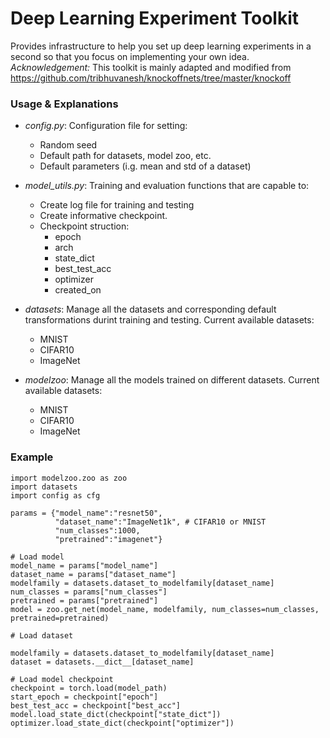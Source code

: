 # Deep Learning Experiment Toolkit
Provides infrastructure to help you set up deep learning experiments in a second so that you focus on implementing your own idea.  
_Acknowledgement:_ This toolkit is mainly adapted and modified from https://github.com/tribhuvanesh/knockoffnets/tree/master/knockoff

### Usage & Explanations
- _config.py_: Configuration file for setting:
    - Random seed
    - Default path for datasets, model zoo, etc.
    - Default parameters (i.g. mean and std of a dataset)
    
- _model_utils.py_: Training and evaluation functions that are capable to:
    - Create log file for training and testing
    - Create informative checkpoint. 
    - Checkpoint struction:
        - epoch
        - arch
        - state_dict
        - best_test_acc
        - optimizer
        - created_on
    
- _datasets_: Manage all the datasets and corresponding default transformations durint training and testing. Current available datasets:
    - MNIST
    - CIFAR10
    - ImageNet
    
- _modelzoo_: Manage all the models trained on different datasets. Current available datasets:
    - MNIST
    - CIFAR10
    - ImageNet
    
    
### Example

```
import modelzoo.zoo as zoo
import datasets
import config as cfg

params = {"model_name":"resnet50",
          "dataset_name":"ImageNet1k", # CIFAR10 or MNIST
          "num_classes":1000,
          "pretrained":"imagenet"}
```

```
# Load model
model_name = params["model_name"]
dataset_name = params["dataset_name"]
modelfamily = datasets.dataset_to_modelfamily[dataset_name]
num_classes = params["num_classes"]
pretrained = params["pretrained"]
model = zoo.get_net(model_name, modelfamily, num_classes=num_classes, pretrained=pretrained)

```

```
# Load dataset

modelfamily = datasets.dataset_to_modelfamily[dataset_name]
dataset = datasets.__dict__[dataset_name]

```

```
# Load model checkpoint
checkpoint = torch.load(model_path)
start_epoch = checkpoint["epoch"]
best_test_acc = checkpoint["best_acc"]
model.load_state_dict(checkpoint["state_dict"])
optimizer.load_state_dict(checkpoint["optimizer"])
```